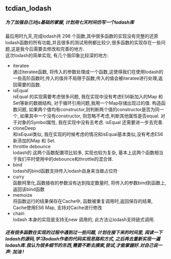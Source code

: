 ## tcdian_lodash
##### 为了加强自己对js基础的掌握, 计划用七天时间仿写一个lodash库
最后用时九天,完成lodash共 298 个函数,其中很多函数的实现没有完整的还原lodash函数的所有功能,并且很多的测试用例都比较少,很多函数的实现存在一些问题,这是我今后需要去修改和完善的地方.<br>
这次lodash的简单实现, 有几个我印象比较深的地方:
* iteratee <br>
通过iteratee函数, 将传入的参数处理成一个函数,这使得我们在使用lodash的一些高阶函数时,传入的值并不局限于函数,传入的值会被iteratee进行处理,返回需要的函数.
* isEqual <br>
isEqual 的实现需要考虑很多问题, 我在实现中没有考虑ES6新加入的Map 和 Set等新的数据结构, 对于循环引用问题,我用一个Map存储出现过的值.
构造函数问题, 如果两个值均有constructor,则判断两个值的constructor是否为同一个, 如果其中一个没有constructor, 则忽略不考虑,判断其他属性是否equal.
对于对象的Symbol属性, 我在实现中没有去考虑. isEqual 还需要进一步去完善.
* cloneDeep <br>
和isEqual类似, 我在实现的时候考虑的情况和isEqual基本类似,没有考虑ES6新添加的Map 和 Set.
* throttle debounce <br>
lodash的 这两个函数配置项比较多, 实现也较为复杂, 基本上这两个函数相当于我们平时使用中的debounce和throttle的混合体.
* bind <br>
lodash的bind函数支持传入lodash自身来当做占位符
* curry <br>
函数柯里化,函数接收的参数没有达到指定数量时, 将传入的参数bind到函数上, 返回该bind函数
* memoize <br>
将函数运行的结果保存在Cache中, 函数被重复调用时,返回保存的结果, Cache使用ES6 Map, 支持对Cache进行修改
* chain <br>
lodash 本身的实现是支持无new 调用的, 此方法让lodash支持链式调用.
##### 还有很多函数在实现的过程中遇到过一些问题, 计划在接下来的时间里, 阅读一下lodash的源码,学习lodash作者的代码实现思路和方式, 之后再去重新实现一遍lodash库.我认为很多细节的东西,需要不断去摸索,尝试,才能掌握好.对自己说一声: 加油 !